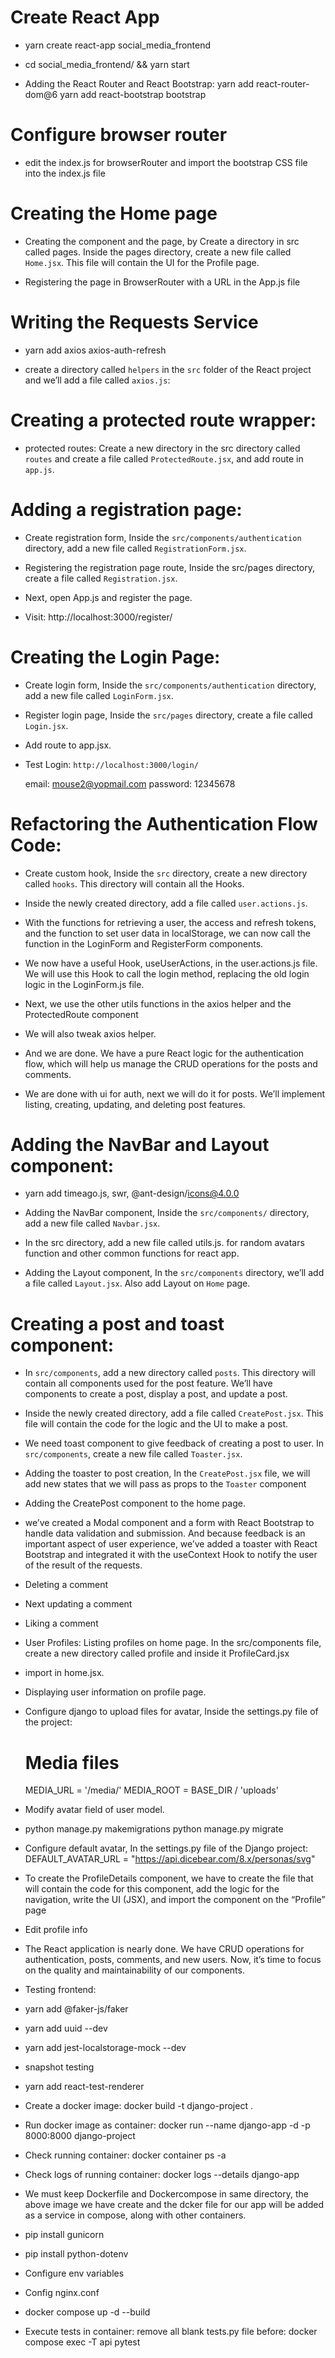 # Create React App

* yarn create react-app social_media_frontend

* cd social_media_frontend/ && yarn start

* Adding the React Router and React Bootstrap: 
    yarn add react-router-dom@6
    yarn add react-bootstrap bootstrap

# Configure browser router

* edit the index.js for browserRouter and import the bootstrap CSS file into the index.js file

# Creating the Home page

* Creating the component and the page, by Create a directory in src called pages. Inside the pages directory, create a new file called `Home.jsx`. This file will contain the UI for the Profile page.

* Registering the page in BrowserRouter with a URL in the App.js file

# Writing the Requests Service

* yarn add axios axios-auth-refresh 

* create a directory called `helpers` in the `src` folder of the React project and we’ll add a file called `axios.js`:

# Creating a protected route wrapper:

* protected routes: Create a new directory in the src directory called `routes` and create a file called `ProtectedRoute.jsx`, and add route in `app.js`.

# Adding a registration page:

* Create registration form, Inside the `src/components/authentication` directory, add a new file called `RegistrationForm.jsx`.

* Registering the registration page route, Inside the src/pages directory, create a file called `Registration.jsx`.

* Next, open App.js and register the page.

* Visit: http://localhost:3000/register/

# Creating the Login Page:

* Create login form, Inside the `src/components/authentication` directory, add a new file called `LoginForm.jsx`.

* Register login page, Inside the `src/pages` directory, create a file called `Login.jsx`.

* Add route to app.jsx.

* Test Login: `http://localhost:3000/login/`

    email: mouse2@yopmail.com
    password: 12345678

# Refactoring the Authentication Flow Code:

* Create custom hook, Inside the `src` directory, create a new directory called `hooks`. This directory will contain all the Hooks.

* Inside the newly created directory, add a file called `user.actions.js`.

* With the functions for retrieving a user, the access and refresh tokens, and the function to set user data in localStorage, we can now call the function in the LoginForm and RegisterForm components.

* We now have a useful Hook, useUserActions, in the user.actions.js file. We will use this Hook to call the login method, replacing the old login logic in the LoginForm.js file.

* Next, we use the other utils functions in the axios helper and the ProtectedRoute component

* We will also tweak axios helper.

* And we are done. We have a pure React logic for the authentication flow, which will help us manage the CRUD operations for the posts and comments.

* We are done with ui for auth, next we will do it for posts. We’ll implement listing, creating, updating, and deleting post features.

# Adding the NavBar and Layout component:

* yarn add timeago.js, swr, @ant-design/icons@4.0.0

* Adding the NavBar component, Inside the `src/components/` directory, add a new file called `Navbar.jsx`. 

* In the src directory, add a new file called utils.js. for random avatars function and other common functions for react app.

* Adding the Layout component, In the `src/components` directory, we’ll add a file called `Layout.jsx`. Also add Layout on `Home` page.

# Creating a post and toast component:

* In `src/components`, add a new directory called `posts`. This directory will contain all components used for the post feature. We’ll have components to create a post, display a post, and update a post.

* Inside the newly created directory, add a file called `CreatePost.jsx`. This file will contain the code for the logic and the UI to make a post.

* We need toast component to give feedback of creating a post to user. In `src/components`, create a new file called `Toaster.jsx`.

* Adding the toaster to post creation, In the `CreatePost.jsx` file, we will add new states that we will pass as props to the `Toaster` component

* Adding the CreatePost component to the home page.

* we’ve created a Modal component and a form with React Bootstrap to handle data validation and submission. And because feedback is an important aspect of user experience, we’ve added a toaster with React Bootstrap and integrated it with the useContext Hook to notify the user of the result of the requests.







* Deleting a comment

* Next updating a comment

* Liking a comment

* User Profiles: Listing profiles on home page. In the src/components file, create a new directory called profile and inside it ProfileCard.jsx 

* import in home.jsx.

* Displaying user information on profile page.

* Configure django to upload files for avatar, Inside the settings.py file of the project:
    # Media files
    MEDIA_URL = '/media/'
    MEDIA_ROOT = BASE_DIR / 'uploads'

* Modify avatar field of user model.

* python manage.py makemigrations
python manage.py migrate

* Configure default avatar, In the settings.py file of the Django project:
    DEFAULT_AVATAR_URL = "https://api.dicebear.com/8.x/personas/svg"

* To create the ProfileDetails component, we have to create the file that will contain the code for this component, add the logic for the navigation, write the UI (JSX), and import the component on the “Profile” page

* Edit profile info

* The React application is nearly done. We have CRUD operations for authentication, posts, comments, and new users. Now, it’s time to focus on the quality and maintainability of our components.

* Testing frontend: 
* yarn add @faker-js/faker 
* yarn add uuid --dev
* yarn add jest-localstorage-mock --dev

* snapshot testing
* yarn add react-test-renderer

* Create a docker image:
    docker build -t django-project .

* Run docker image as container:
    docker run --name django-app -d -p 8000:8000 django-project

* Check running container:
    docker container ps -a

* Check logs of running container:
    docker logs --details django-app

* We must keep Dockerfile and Dockercompose in same directory, the above image we have create and the dcker file for our app will be added as a service in compose, along with other containers.

* pip install gunicorn
* pip install python-dotenv

* Configure env variables

* Config nginx.conf

* docker compose up -d --build

* Execute tests in container: remove all blank tests.py file before: 
    docker compose exec -T api pytest

